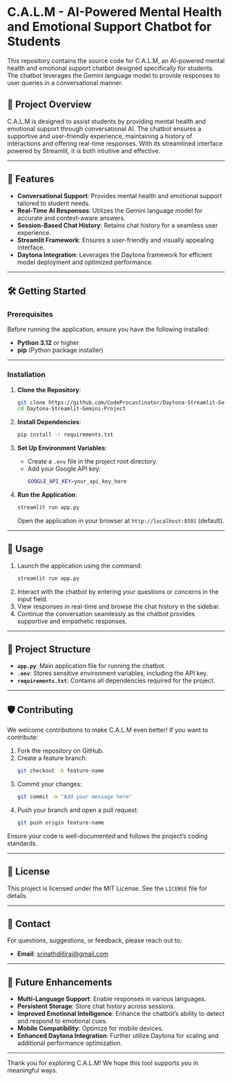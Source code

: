 # C.A.L.M - AI-Powered Mental Health and Emotional Support Chatbot for Students

This repository contains the source code for C.A.L.M, an AI-powered mental health and emotional support chatbot designed specifically for students. The chatbot leverages the Gemini language model to provide responses to user queries in a conversational manner.

## 🚀 Project Overview
C.A.L.M is designed to assist students by providing mental health and emotional support through conversational AI. The chatbot ensures a supportive and user-friendly experience, maintaining a history of interactions and offering real-time responses. With its streamlined interface powered by Streamlit, it is both intuitive and effective.

---

## 🌟 Features

- **Conversational Support**: Provides mental health and emotional support tailored to student needs.
- **Real-Time AI Responses**: Utilizes the Gemini language model for accurate and context-aware answers.
- **Session-Based Chat History**: Retains chat history for a seamless user experience.
- **Streamlit Framework**: Ensures a user-friendly and visually appealing interface.
- **Daytona Integration**: Leverages the Daytona framework for efficient model deployment and optimized performance.

---

## 🛠️ Getting Started

### Prerequisites

Before running the application, ensure you have the following installed:
- **Python 3.12** or higher
- **pip** (Python package installer)

---

### Installation

1. **Clone the Repository**:
   ```bash
   git clone https://github.com/CodeProcastinator/Daytona-Streamlit-Gemini-Project/tree/main
   cd Daytona-Streamlit-Gemini-Project
   ```

2. **Install Dependencies**:
   ```bash
   pip install -r requirements.txt
   ```

3. **Set Up Environment Variables**:
   - Create a `.env` file in the project root directory.
   - Add your Google API key:
     ```bash
     GOOGLE_API_KEY=your_api_key_here
     ```

4. **Run the Application**:
   ```bash
   streamlit run app.py
   ```
   Open the application in your browser at `http://localhost:8501` (default).

---

## 🚦 Usage

1. Launch the application using the command:
   ```bash
   streamlit run app.py
   ```
2. Interact with the chatbot by entering your questions or concerns in the input field.
3. View responses in real-time and browse the chat history in the sidebar.
4. Continue the conversation seamlessly as the chatbot provides supportive and empathetic responses.

---

## 📂 Project Structure

- **`app.py`**: Main application file for running the chatbot.
- **`.env`**: Stores sensitive environment variables, including the API key.
- **`requirements.txt`**: Contains all dependencies required for the project.

---

## 🛡️ Contributing

We welcome contributions to make C.A.L.M even better! If you want to contribute:

1. Fork the repository on GitHub.
2. Create a feature branch:
   ```bash
   git checkout -b feature-name
   ```
3. Commit your changes:
   ```bash
   git commit -m "Add your message here"
   ```
4. Push your branch and open a pull request:
   ```bash
   git push origin feature-name
   ```

Ensure your code is well-documented and follows the project’s coding standards.

---

## 📜 License

This project is licensed under the MIT License. See the `LICENSE` file for details.

---

## 📧 Contact

For questions, suggestions, or feedback, please reach out to:
- **Email**: srinathdilliraj@gmail.com

---

## 🚀 Future Enhancements

- **Multi-Language Support**: Enable responses in various languages.
- **Persistent Storage**: Store chat history across sessions.
- **Improved Emotional Intelligence**: Enhance the chatbot’s ability to detect and respond to emotional cues.
- **Mobile Compatibility**: Optimize for mobile devices.
- **Enhanced Daytona Integration**: Further utilize Daytona for scaling and additional performance optimization.

---

Thank you for exploring C.A.L.M! We hope this tool supports you in meaningful ways.

